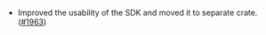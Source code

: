 - Improved the usability of the SDK and moved it to separate crate.
  ([\#1963](https://github.com/anoma/namada/pull/1963))